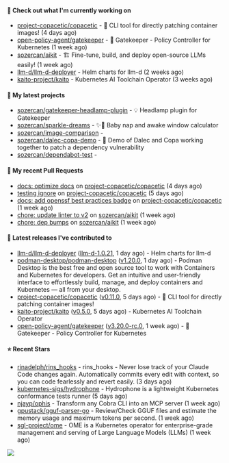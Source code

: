 #### 👷 Check out what I'm currently working on

- [project-copacetic/copacetic](https://github.com/project-copacetic/copacetic) - 🧵 CLI tool for directly patching container images! (4 days ago)
- [open-policy-agent/gatekeeper](https://github.com/open-policy-agent/gatekeeper) - 🐊 Gatekeeper - Policy Controller for Kubernetes (1 week ago)
- [sozercan/aikit](https://github.com/sozercan/aikit) - 🏗️ Fine-tune, build, and deploy open-source LLMs easily! (1 week ago)
- [llm-d/llm-d-deployer](https://github.com/llm-d/llm-d-deployer) - Helm charts for llm-d (2 weeks ago)
- [kaito-project/kaito](https://github.com/kaito-project/kaito) - Kubernetes AI Toolchain Operator (3 weeks ago)

#### 🌱 My latest projects

- [sozercan/gatekeeper-headlamp-plugin](https://github.com/sozercan/gatekeeper-headlamp-plugin) - 💡 Headlamp plugin for Gatekeeper
- [sozercan/sparkle-dreams](https://github.com/sozercan/sparkle-dreams) - ✨🌙 Baby nap and awake window calculator
- [sozercan/image-comparison](https://github.com/sozercan/image-comparison) - 
- [sozercan/dalec-copa-demo](https://github.com/sozercan/dalec-copa-demo) - 🤝 Demo of Dalec and Copa working together to patch a dependency vulnerability
- [sozercan/dependabot-test](https://github.com/sozercan/dependabot-test) - 

#### 🔨 My recent Pull Requests

- [docs: optimize docs](https://github.com/project-copacetic/copacetic/pull/1189) on [project-copacetic/copacetic](https://github.com/project-copacetic/copacetic) (4 days ago)
- [testing ignore](https://github.com/project-copacetic/copacetic/pull/1176) on [project-copacetic/copacetic](https://github.com/project-copacetic/copacetic) (5 days ago)
- [docs: add openssf best practices badge](https://github.com/project-copacetic/copacetic/pull/1157) on [project-copacetic/copacetic](https://github.com/project-copacetic/copacetic) (1 week ago)
- [chore: update linter to v2](https://github.com/sozercan/aikit/pull/544) on [sozercan/aikit](https://github.com/sozercan/aikit) (1 week ago)
- [chore: dep bumps](https://github.com/sozercan/aikit/pull/543) on [sozercan/aikit](https://github.com/sozercan/aikit) (1 week ago)

#### 🚀 Latest releases I've contributed to

- [llm-d/llm-d-deployer](https://github.com/llm-d/llm-d-deployer) ([llm-d-1.0.21](https://github.com/llm-d/llm-d-deployer/releases/tag/llm-d-1.0.21), 1 day ago) - Helm charts for llm-d
- [podman-desktop/podman-desktop](https://github.com/podman-desktop/podman-desktop) ([v1.20.0](https://github.com/podman-desktop/podman-desktop/releases/tag/v1.20.0), 1 day ago) - Podman Desktop is the best free and open source tool to work with Containers and Kubernetes for developers. Get an intuitive and user-friendly interface to effortlessly build, manage, and deploy containers and Kubernetes — all from your desktop.
- [project-copacetic/copacetic](https://github.com/project-copacetic/copacetic) ([v0.11.0](https://github.com/project-copacetic/copacetic/releases/tag/v0.11.0), 5 days ago) - 🧵 CLI tool for directly patching container images!
- [kaito-project/kaito](https://github.com/kaito-project/kaito) ([v0.5.0](https://github.com/kaito-project/kaito/releases/tag/v0.5.0), 5 days ago) - Kubernetes AI Toolchain Operator
- [open-policy-agent/gatekeeper](https://github.com/open-policy-agent/gatekeeper) ([v3.20.0-rc.0](https://github.com/open-policy-agent/gatekeeper/releases/tag/v3.20.0-rc.0), 1 week ago) - 🐊 Gatekeeper - Policy Controller for Kubernetes

#### ⭐ Recent Stars

- [rinadelph/rins_hooks](https://github.com/rinadelph/rins_hooks) - rins_hooks - Never lose track of your Claude Code changes again. Automatically commits every edit with context, so you can code fearlessly and revert easily. (3 days ago)
- [kubernetes-sigs/hydrophone](https://github.com/kubernetes-sigs/hydrophone) - Hydrophone is a lightweight Kubernetes conformance tests runner (5 days ago)
- [njayp/ophis](https://github.com/njayp/ophis) - Transform any Cobra CLI into an MCP server (1 week ago)
- [gpustack/gguf-parser-go](https://github.com/gpustack/gguf-parser-go) - Review/Check GGUF files and estimate the memory usage and maximum tokens per second. (1 week ago)
- [sgl-project/ome](https://github.com/sgl-project/ome) - OME is a Kubernetes operator for enterprise-grade management and serving of Large Language Models (LLMs) (1 week ago)

![](https://github-readme-stats.vercel.app/api?username=sozercan&theme=vision-friendly-dark&hide_border=false&include_all_commits=true&count_private=true)
